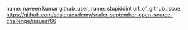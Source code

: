 name: naveen kumar
github_user_name: stupiddint
url_of_github_issue: https://github.com/scaleracademy/scaler-september-open-source-challenge/issues/66
